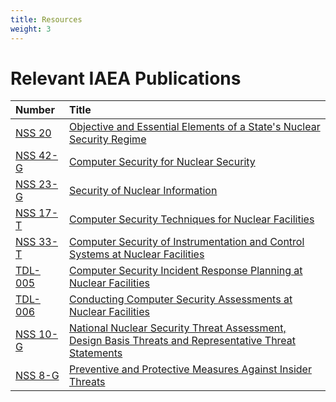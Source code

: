 ```yaml
---
title: Resources
weight: 3
---
```


# Relevant IAEA Publications

| **Number**                                | **Title**                                                                                                                               |
| :---------------------------------------- | :-------------------------------------------------------------------------------------------------------------------------------------- |
| [NSS 20](nss_20.pdf?target=_blank)        | [Objective and Essential Elements of a State's Nuclear Security Regime](nss_20.pdf?target=_blank)                                       |
| [NSS 42-G](nss_42-g.pdf?target=_blank)    | [Computer Security for Nuclear Security](nss_42-g.pdf?target=_blank)                                                                    |
| [NSS 23-G](nss_23-g.pdf?target=_blank)    | [Security of Nuclear Information](nss_23-g.pdf?target=_blank)                                                                           |
| [NSS 17-T](nss_17-t-r1.pdf?target=_blank) | [Computer Security Techniques for Nuclear Facilities](nss_17-t-r1.pdf?target=_blank)                                                    |
| [NSS 33-T](nss_33-t.pdf?target=_blank)    | [Computer Security of Instrumentation and Control Systems at Nuclear Facilities](nss_33-t.pdf?target=_blank)                            |
| [TDL-005](tdl_005.pdf?target=_blank)      | [Computer Security Incident Response Planning at Nuclear Facilities](tdl_005.pdf?target=_blank)                                         |
| [TDL-006](tdl_006.pdf?target=_blank)      | [Conducting Computer Security Assessments at Nuclear Facilities](tdl_006.pdf?target=_blank)                                             |
| [NSS 10-G](nss_10-g-r1.pdf?target=_blank) | [National Nuclear Security Threat Assessment, Design Basis Threats and Representative Threat Statements](nss_10-g-r1.pdf?target=_blank) |
| [NSS 8-G](nss_8g-r1.pdf?target=_blank)    | [Preventive and Protective Measures Against Insider Threats](nss_8g-r1.pdf?target=_blank)                                               |

